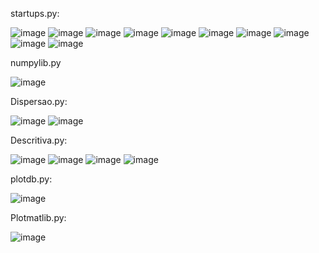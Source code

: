 startups.py:

![image](https://github.com/tdiascontato/DadosPython/assets/98658691/2bbfdcf3-e45c-440a-8a78-e527dfa46083)
![image](https://github.com/tdiascontato/DadosPython/assets/98658691/5437060a-22eb-4e03-9688-f15d7430aa91)
![image](https://github.com/tdiascontato/DadosPython/assets/98658691/7886ffef-2641-4121-a2ac-462109c3282f)
![image](https://github.com/tdiascontato/DadosPython/assets/98658691/3a019fe3-d9e2-4761-955f-e05a98ef2b0d)
![image](https://github.com/tdiascontato/DadosPython/assets/98658691/e42a969c-d56d-4b63-a7f3-e112874efb4f)
![image](https://github.com/tdiascontato/DadosPython/assets/98658691/273e4b8a-f83b-400a-8578-16672d0495e7)
![image](https://github.com/tdiascontato/DadosPython/assets/98658691/ddb89f6a-99ea-43a0-bebc-5e6cde5f4f20)
![image](https://github.com/tdiascontato/DadosPython/assets/98658691/0474d50b-bac7-4bf2-8927-e513ef7bec2c)
![image](https://github.com/tdiascontato/DadosPython/assets/98658691/5f530c69-e792-4a10-93ed-b5de36211278)
![image](https://github.com/tdiascontato/DadosPython/assets/98658691/18e72872-91ab-4f4a-8b4e-4a991624fbdc)






numpylib.py

![image](https://github.com/tdiascontato/DadosPython/assets/98658691/c38fcd76-e163-4f44-9169-b62b28f337b4)


Dispersao.py:

![image](https://github.com/tdiascontato/DadosPython/assets/98658691/efab91f2-9cda-415e-beb0-b19d54bad3c4)
![image](https://github.com/tdiascontato/DadosPython/assets/98658691/84da41e1-9c14-4368-a627-a9ff2d2c8a04)


Descritiva.py:


![image](https://github.com/tdiascontato/graficospython/assets/98658691/303f8e46-2cf7-48ce-bd19-e8e558da4079)
![image](https://github.com/tdiascontato/DadosPython/assets/98658691/d29de9c3-a451-4f65-afc9-196773193f52)
![image](https://github.com/tdiascontato/DadosPython/assets/98658691/4144502a-485f-43ff-9ecb-959f421b81d7)
![image](https://github.com/tdiascontato/DadosPython/assets/98658691/38adb496-71cf-416f-852c-e958eb6342eb)


plotdb.py:


![image](https://github.com/tdiascontato/graficospython/assets/98658691/47098181-e89e-47bf-abae-113e47ed294e)


Plotmatlib.py:


![image](https://github.com/tdiascontato/graficospython/assets/98658691/a5031ad6-fd1b-4c38-834c-e7f389a08f5d)
